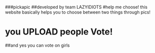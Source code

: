 ###pickapic
##developed by team LAZYIDIOTS
#help me choose!
this website basically helps you to choose between two things through pics!
# you UPLOAD people Vote! 
##and yes you can vote on girls